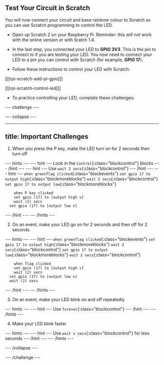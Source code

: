 ## Test Your Circuit in Scratch

You will now connect your circuit and base rainbow colour to Scratch so you can use Scratch programming to control the LED.

+ Open up Scratch 2 on your Raspberry Pi. Reminder: this will not work with the online version or with Sratch 1.4.

+ In the last step, you connected your LED to **GPIO 3V3**. This is the pin to connect to if you are testing your LED. You now need to connect your LED to a pin you can control with Scratch (for example, **GPIO 17**).

+ Follow these instructions to control your LED with Scratch:

[[[rpi-scratch-add-pi-gpio]]]

[[[rpi-scratch-control-led]]]

+ To practice controlling your LED, complete these challenges:

--- challenge ---

--- collapse ---

---
title: Important Challenges
---

1) When you press the P key, make the LED turn on for 2 seconds then turn off

--- hints ---
--- hint ---
Look in the `Control`{:class="blockcontrol"} blocks
--- /hint ---
--- hint ---
Use `wait 2 secs`{:class="blockcontrol"}
--- /hint ---
--- hint ---
`when greenflag clicked`{:class="blockevents"}
`set gpio 17 to output high`{:class="blockmoreblocks"}
`wait 2 secs`{:class="blockcontrol"}
`set gpio 17 to output low`{:class="blockmoreblocks"}
```blocks  
	when P key clicked
	set gpio (17) to [output high v]
	wait (2) secs
  set gpio (17) to [output low v]
```

--- /hint ---
--- /hints ---

2) On an event, make your LED go on for 2 seconds and then off for 2 seconds

--- hints ---
--- hint ---
`when greenflag clicked`{:class="blockevents"}
`set gpio 17 to output high`{:class="blockmoreblocks"}
`wait 2 secs`{:class="blockcontrol"}
`set gpio 17 to output low`{:class="blockmoreblocks"}
`wait 2 secs`{:class="blockcontrol"}
```blocks  
	when flag clicked
	set gpio (17) to [output high v]
	wait (2) secs
  set gpio (17) to [output low v]
  wait (2) secs
```
--- /hint ---
--- /hints ---

3) On an event, make your LED blink on and off repeatedly

--- hints ---
--- hint ---
Use `forever`{:class="blockcontrol"}
--- /hint ---
--- /hints ---

4) Make your LED blink faster

--- hints ---
--- hint ---
Use `wait x secs`{:class="blockcontrol"} for less seconds
--- /hint ---
--- /hints ---

--- /collapse ---

--- /challenge ---
